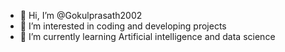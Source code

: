 - 👋 Hi, I’m @Gokulprasath2002
- 👀 I’m interested in  coding and developing projects
- 🌱 I’m currently learning Artificial intelligence and data science


<!---
Gokulprasath2002/Gokulprasath2002 is a ✨ special ✨ repository because its `README.md` (this file) appears on your GitHub profile.
You can click the Preview link to take a look at your changes.
--->

